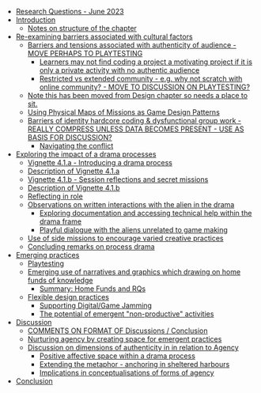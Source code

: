 -   [Research Questions - June 2023](#research-questions---june-2023)
-   [Introduction](#introduction)
    -   [Notes on structure of the
        chapter](#notes-on-structure-of-the-chapter)
-   [Re-examining barriers associated with cultural
    factors](#re-examining-barriers-associated-with-cultural-factors)
    -   [Barriers and tensions associated with authenticity of
        audience - MOVE PERHAPS TO
        PLAYTESTING](#barriers-and-tensions-associated-with-authenticity-of-audience---move-perhaps-to-playtesting)
        -   [Learners may not find coding a project a motivating project
            if it is only a private activity with no authentic
            audience](#learners-may-not-find-coding-a-project-a-motivating-project-if-it-is-only-a-private-activity-with-no-authentic-audience)
        -   [Restricted vs extended community - e.g. why not scratch
            with online community? - MOVE TO DISCUSSION ON
            PLAYTESTING?](#restricted-vs-extended-community---e.g.-why-not-scratch-with-online-community---move-to-discussion-on-playtesting)
    -   [Note this has been moved from Design chapter so needs a place
        to
        sit.](#note-this-has-been-moved-from-design-chapter-so-needs-a-place-to-sit.)
    -   [Using Physical Maps of Missions as Game Design
        Patterns](#using-physical-maps-of-missions-as-game-design-patterns)
    -   [Barriers of identity hardcore coding & dysfunctional group
        work - REALLY COMPRESS UNLESS DATA BECOMES PRESENT - USE AS
        BASIS FOR
        DISCUSSION?](#barriers-of-identity-hardcore-coding-dysfunctional-group-work---really-compress-unless-data-becomes-present---use-as-basis-for-discussion)
        -   [Navigating the conflict](#navigating-the-conflict)
-   [Exploring the impact of a drama
    processes](#exploring-the-impact-of-a-drama-processes)
    -   [Vignette 4.1.a - Introducing a drama
        process](#vignette-4.1.a---introducing-a-drama-process)
    -   [Description of Vignette 4.1.a](#description-of-vignette-4.1.a)
    -   [Vignette 4.1.b - Session reflections and secret
        missions](#vignette-4.1.b---session-reflections-and-secret-missions)
    -   [Description of Vignette 4.1.b](#description-of-vignette-4.1.b)
    -   [Reflecting in role](#reflecting-in-role)
    -   [Observations on written interactions with the alien in the
        drama](#observations-on-written-interactions-with-the-alien-in-the-drama)
        -   [Exploring documentation and accessing technical help within
            the drama
            frame](#exploring-documentation-and-accessing-technical-help-within-the-drama-frame)
        -   [Playful dialogue with the aliens unrelated to game
            making](#playful-dialogue-with-the-aliens-unrelated-to-game-making)
    -   [Use of side missions to encourage varied creative
        practices](#use-of-side-missions-to-encourage-varied-creative-practices)
    -   [Concluding remarks on process
        drama](#concluding-remarks-on-process-drama)
-   [Emerging practices](#emerging-practices)
    -   [Playtesting](#playtesting)
    -   [Emerging use of narratives and graphics which drawing on home
        funds of
        knowledge](#emerging-use-of-narratives-and-graphics-which-drawing-on-home-funds-of-knowledge)
        -   [Summary: Home Funds and RQs](#summary-home-funds-and-rqs)
    -   [Flexible design practices](#flexible-design-practices)
        -   [Supporting Digital/Game
            Jamming](#supporting-digitalgame-jamming)
        -   [The potential of emergent "non-productive"
            activities](#the-potential-of-emergent-non-productive-activities)
-   [Discussion](#discussion)
    -   [COMMENTS ON FORMAT OF Discussions /
        Conclusion](#comments-on-format-of-discussions-conclusion)
    -   [Nurturing agency by creating space for emergent
        practices](#nurturing-agency-by-creating-space-for-emergent-practices)
    -   [Discussion on dimensions of authenticity in in relation to
        Agency](#discussion-on-dimensions-of-authenticity-in-in-relation-to-agency)
        -   [Positive affective space within a drama
            process](#positive-affective-space-within-a-drama-process)
        -   [Extending the metaphor - anchoring in sheltered
            harbours](#extending-the-metaphor---anchoring-in-sheltered-harbours)
        -   [Implications in conceptualisations of forms of
            agency](#implications-in-conceptualisations-of-forms-of-agency)
-   [Conclusion](#conclusion)
